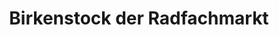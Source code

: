 ---
title: "Birkenstock der Radfachmarkt"
url: /neuss/birkenstock-der-radfachmarkt/
shop: Fahrrad
---